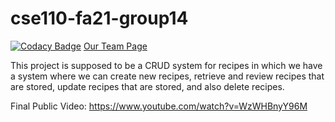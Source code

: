 # cse110-fa21-group14
[![Codacy Badge](https://app.codacy.com/project/badge/Grade/7175b952ca66400fb7cb8ab22f5edf01)](https://www.codacy.com/gh/cse110-fa21-group14/cse110-fa21-group14/dashboard?utm_source=github.com&amp;utm_medium=referral&amp;utm_content=cse110-fa21-group14/cse110-fa21-group14&amp;utm_campaign=Badge_Grade)
[Our Team Page](admin/team.md)

This project is supposed to be a CRUD system for recipes in which we have a system where we can create new recipes, retrieve and review recipes that are stored, update recipes that are stored, and also delete recipes.

Final Public Video: https://www.youtube.com/watch?v=WzWHBnyY96M
